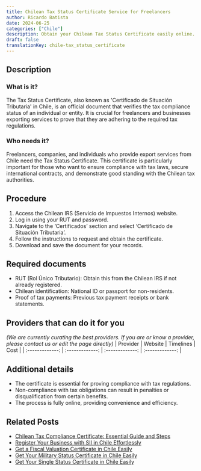 ```yaml
---
title: Chilean Tax Status Certificate Service for Freelancers
author: Ricardo Batista
date: 2024-06-25
categories: ["Chile"]
description: Obtain your Chilean Tax Status Certificate easily online. Essential for freelancers offering export services. Quick, accurate, and reliable.
draft: false
translationKey: chile-tax_status_certificate
---
```


## Description
### What is it?
The Tax Status Certificate, also known as 'Certificado de Situación Tributaria' in Chile, is an official document that verifies the tax compliance status of an individual or entity. It is crucial for freelancers and businesses exporting services to prove that they are adhering to the required tax regulations.

### Who needs it?
Freelancers, companies, and individuals who provide export services from Chile need the Tax Status Certificate. This certificate is particularly important for those who want to ensure compliance with tax laws, secure international contracts, and demonstrate good standing with the Chilean tax authorities.

## Procedure

1. Access the Chilean IRS (Servicio de Impuestos Internos) website.
2. Log in using your RUT and password.
3. Navigate to the ‘Certificados’ section and select ‘Certificado de Situación Tributaria’.
4. Follow the instructions to request and obtain the certificate.
5. Download and save the document for your records.


## Required documents

- RUT (Rol Único Tributario): Obtain this from the Chilean IRS if not already registered.
- Chilean identification: National ID or passport for non-residents.
- Proof of tax payments: Previous tax payment receipts or bank statements.


## Providers that can do it for you
_(We are currently curating the best providers. If you are or know a provider, please contact us or edit the page directly)_
| Provider        |     Website     |     Timelines    |       Cost      |
| :-------------: | :-------------: |  :-------------: | :-------------: |

## Additional details

- The certificate is essential for proving compliance with tax regulations.
- Non-compliance with tax obligations can result in penalties or disqualification from certain benefits.
- The process is fully online, providing convenience and efficiency.




## Related Posts

- [Chilean Tax Compliance Certificate: Essential Guide and Steps](https://tramitit.com/guides/chile/tax_compliance_certificate/)
- [Register Your Business with SII in Chile Effortlessly](https://tramitit.com/guides/chile/sii_registration/)
- [Get a Fiscal Valuation Certificate in Chile Easily](https://tramitit.com/guides/chile/fiscal_valuation_certificate/)
- [Get Your Military Status Certificate in Chile Easily](https://tramitit.com/guides/chile/military_status_certificate/)
- [Get Your Single Status Certificate in Chile Easily](https://tramitit.com/guides/chile/single_status_certificate/)